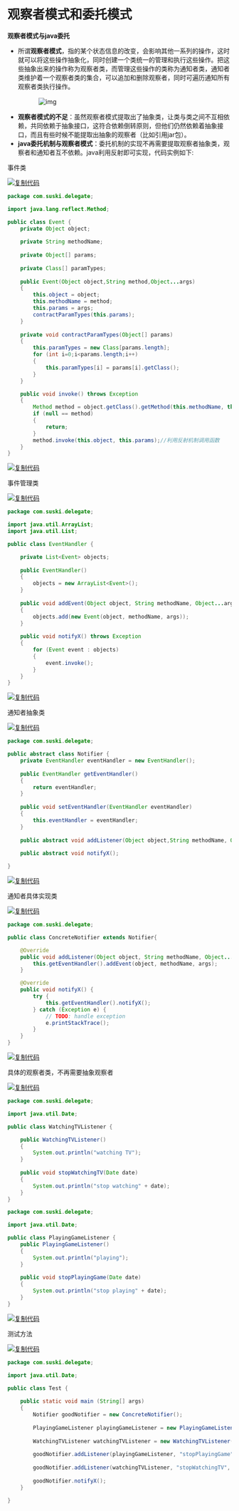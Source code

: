 # 观察者模式和委托模式

**观察者模式与java委托**

- 所谓**观察者模式**，指的某个状态信息的改变，会影响其他一系列的操作，这时就可以将这些操作抽象化，同时创建一个类统一的管理和执行这些操作。把这些抽象出来的操作称为观察者类，而管理这些操作的类称为通知者类，通知者类维护着一个观察者类的集合，可以追加和删除观察者，同时可遍历通知所有观察者类执行操作。

　　　　　![img](https://images2017.cnblogs.com/blog/1116578/201801/1116578-20180108102638363-1336823100.gif)

- **观察者模式的不足**：虽然观察者模式提取出了抽象类，让类与类之间不互相依赖，共同依赖于抽象接口，这符合依赖倒转原则，但他们仍然依赖着抽象接口，而且有些时候不能提取出抽象的观察者（比如引用jar包）。
- **java委托机制与观察者模式**：委托机制的实现不再需要提取观察者抽象类，观察者和通知者互不依赖。java利用反射即可实现，代码实例如下:

事件类

[![复制代码](https://common.cnblogs.com/images/copycode.gif)](javascript:void(0);)

```java
package com.suski.delegate;

import java.lang.reflect.Method;

public class Event {
    private Object object;
    
    private String methodName;
    
    private Object[] params;
    
    private Class[] paramTypes;
    
    public Event(Object object,String method,Object...args)
    {
        this.object = object;
        this.methodName = method;
        this.params = args;
        contractParamTypes(this.params);
    }
    
    private void contractParamTypes(Object[] params)
    {
        this.paramTypes = new Class[params.length];
        for (int i=0;i<params.length;i++)
        {
            this.paramTypes[i] = params[i].getClass();
        }
    }

    public void invoke() throws Exception
    {
        Method method = object.getClass().getMethod(this.methodName, this.paramTypes);//判断是否存在这个函数
        if (null == method)
        {
            return;
        }
        method.invoke(this.object, this.params);//利用反射机制调用函数
    }
}
```

[![复制代码](https://common.cnblogs.com/images/copycode.gif)](javascript:void(0);)

事件管理类

[![复制代码](https://common.cnblogs.com/images/copycode.gif)](javascript:void(0);)

```java
package com.suski.delegate;

import java.util.ArrayList;
import java.util.List;

public class EventHandler {

    private List<Event> objects;
    
    public EventHandler()
    {
        objects = new ArrayList<Event>();
    }
    
    public void addEvent(Object object, String methodName, Object...args)
    {
        objects.add(new Event(object, methodName, args));
    }
    
    public void notifyX() throws Exception
    {
        for (Event event : objects)
        {
            event.invoke();
        }
    }
}
```

[![复制代码](https://common.cnblogs.com/images/copycode.gif)](javascript:void(0);)

通知者抽象类

[![复制代码](https://common.cnblogs.com/images/copycode.gif)](javascript:void(0);)

```java
package com.suski.delegate;

public abstract class Notifier {
    private EventHandler eventHandler = new EventHandler();
    
    public EventHandler getEventHandler()
    {
        return eventHandler;
    }
    
    public void setEventHandler(EventHandler eventHandler)
    {
        this.eventHandler = eventHandler;
    }
    
    public abstract void addListener(Object object,String methodName, Object...args);
    
    public abstract void notifyX();

}
```

[![复制代码](https://common.cnblogs.com/images/copycode.gif)](javascript:void(0);)

通知者具体实现类

[![复制代码](https://common.cnblogs.com/images/copycode.gif)](javascript:void(0);)

```java
package com.suski.delegate;

public class ConcreteNotifier extends Notifier{

    @Override
    public void addListener(Object object, String methodName, Object... args) {
        this.getEventHandler().addEvent(object, methodName, args);
    }

    @Override
    public void notifyX() {
        try {
            this.getEventHandler().notifyX();
        } catch (Exception e) {
            // TODO: handle exception
            e.printStackTrace();
        }
    }
}
```

[![复制代码](https://common.cnblogs.com/images/copycode.gif)](javascript:void(0);)

具体的观察者类，不再需要抽象观察者

[![复制代码](https://common.cnblogs.com/images/copycode.gif)](javascript:void(0);)

```java
package com.suski.delegate;

import java.util.Date;

public class WatchingTVListener {

    public WatchingTVListener()
    {
        System.out.println("watching TV");
    }
    
    public void stopWatchingTV(Date date) 
    {
        System.out.println("stop watching" + date);
    }
}

package com.suski.delegate;

import java.util.Date;

public class PlayingGameListener {
    public PlayingGameListener()
    {
        System.out.println("playing");
    }
    
    public void stopPlayingGame(Date date)
    {
        System.out.println("stop playing" + date);
    }
}
```

[![复制代码](https://common.cnblogs.com/images/copycode.gif)](javascript:void(0);)

测试方法

[![复制代码](https://common.cnblogs.com/images/copycode.gif)](javascript:void(0);)

```java
package com.suski.delegate;

import java.util.Date;

public class Test {
    
    public static void main (String[] args)
    {
        Notifier goodNotifier = new ConcreteNotifier();
        
        PlayingGameListener playingGameListener = new PlayingGameListener();
        
        WatchingTVListener watchingTVListener = new WatchingTVListener();
        
        goodNotifier.addListener(playingGameListener, "stopPlayingGame", new Date());
        
        goodNotifier.addListener(watchingTVListener, "stopWatchingTV", new Date());
        
        goodNotifier.notifyX();
    }

}
```